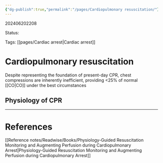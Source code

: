 ```yaml
---
{"dg-publish":true,"permalink":"/pages/Cardiopulmonary resuscitation/"}
---
```



202406202208

Status: 

Tags: [[pages/Cardiac arrest\|Cardiac arrest]]

# Cardiopulmonary resuscitation
Despite representing the foundation of present-day CPR, chest compressions are inherently inefficient, providing <25% of normal [[CO\|CO]] under the best circumstances

## Physiology of CPR






___
# References
[[Reference notes/Readwise/Books/Physiology-Guided Resuscitation Monitoring and Augmenting Perfusion during Cardiopulmonary Arrest\|Physiology-Guided Resuscitation Monitoring and Augmenting Perfusion during Cardiopulmonary Arrest]]
